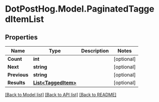 # DotPostHog.Model.PaginatedTaggedItemList

## Properties

Name | Type | Description | Notes
------------ | ------------- | ------------- | -------------
**Count** | **int** |  | [optional] 
**Next** | **string** |  | [optional] 
**Previous** | **string** |  | [optional] 
**Results** | [**List&lt;TaggedItem&gt;**](TaggedItem.md) |  | [optional] 

[[Back to Model list]](../README.md#documentation-for-models) [[Back to API list]](../README.md#documentation-for-api-endpoints) [[Back to README]](../README.md)

